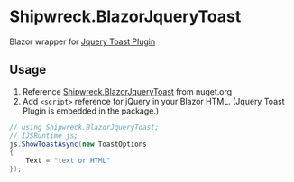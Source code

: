 # Shipwreck.BlazorJqueryToast

Blazor wrapper for [Jquery Toast Plugin](https://github.com/kamranahmedse/jquery-toast-plugin)

## Usage

1. Reference [Shipwreck.BlazorJqueryToast](https://www.nuget.org/packages/Shipwreck.BlazorJqueryToast/) from nuget.org
2. Add `<script>` reference for jQuery in your Blazor HTML. (Jquery Toast Plugin is embedded in the package.)

```csharp
// using Shipwreck.BlazorJqueryToast;
// IJSRuntime js;
js.ShowToastAsync(new ToastOptions
{
    Text = "text or HTML"
});
```